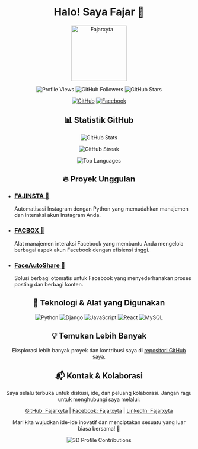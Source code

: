 <h1 align="center">Halo! Saya Fajar 👋</h1>

<p align="center">
  <img src="https://github.com/Fajarxyta.png" alt="Fajarxyta" width="150" height="150">
</p>

<p align="center">
  <img src="https://komarev.com/ghpvc/?username=Fajarxyta&color=blue" alt="Profile Views">
  <img src="https://img.shields.io/github/followers/Fajarxyta?label=Followers&style=social" alt="GitHub Followers">
  <img src="https://img.shields.io/github/stars/Fajarxyta?label=Stars&style=social" alt="GitHub Stars">
</p>

<p align="center">
  <a href="https://github.com/Fajarxyta"><img src="https://img.shields.io/badge/GitHub-181717?style=for-the-badge&logo=github&logoColor=white" alt="GitHub"></a>
  <a href="https://facebook.com/Fajarxyta"><img src="https://img.shields.io/badge/Facebook-1877F2?style=for-the-badge&logo=facebook&logoColor=white" alt="Facebook"></a>
</p>

<h2 align="center">📊 Statistik GitHub</h2>

<p align="center">
  <img src="https://github-readme-stats.vercel.app/api?username=Fajarxyta&show_icons=true&theme=radical" alt="GitHub Stats">
</p>

<p align="center">
  <img src="https://github-readme-streak-stats.herokuapp.com/?user=Fajarxyta&theme=radical" alt="GitHub Streak">
</p>

<p align="center">
  <img src="https://github-readme-stats.vercel.app/api/top-langs/?username=Fajarxyta&layout=compact&theme=radical" alt="Top Languages">
</p>

<h2 align="center">🔥 Proyek Unggulan</h2>

<ul>
  <li>
    <h3><a href="https://github.com/Fajarxyta/FAJINSTA">FAJINSTA 🌟</a></h3>
    <p>Automatisasi Instagram dengan Python yang memudahkan manajemen dan interaksi akun Instagram Anda.</p>
  </li>
  <li>
    <h3><a href="https://github.com/Fajarxyta/FACBOX">FACBOX 👊</a></h3>
    <p>Alat manajemen interaksi Facebook yang membantu Anda mengelola berbagai aspek akun Facebook dengan efisiensi tinggi.</p>
  </li>
  <li>
    <h3><a href="https://github.com/Fajarxyta/FaceAutoShare">FaceAutoShare 🤖</a></h3>
    <p>Solusi berbagi otomatis untuk Facebook yang menyederhanakan proses posting dan berbagi konten.</p>
  </li>
</ul>

<h2 align="center">🔧 Teknologi & Alat yang Digunakan</h2>
<p align="center">
  <img src="https://img.shields.io/badge/Python-3776AB?style=for-the-badge&logo=python&logoColor=white" alt="Python">
  <img src="https://img.shields.io/badge/Django-092E20?style=for-the-badge&logo=django&logoColor=white" alt="Django">
  <img src="https://img.shields.io/badge/JavaScript-F7DF1E?style=for-the-badge&logo=javascript&logoColor=black" alt="JavaScript">
  <img src="https://img.shields.io/badge/React-61DAFB?style=for-the-badge&logo=react&logoColor=black" alt="React">
  <img src="https://img.shields.io/badge/MySQL-4479A1?style=for-the-badge&logo=mysql&logoColor=white" alt="MySQL">
</p>

<h2 align="center">💡 Temukan Lebih Banyak</h2>
<p align="center">
  Eksplorasi lebih banyak proyek dan kontribusi saya di <a href="https://github.com/Fajarxyta?tab=repositories">repositori GitHub saya</a>.
</p>

<h2 align="center">📬 Kontak & Kolaborasi</h2>
<p align="center">
  Saya selalu terbuka untuk diskusi, ide, dan peluang kolaborasi. Jangan ragu untuk menghubungi saya melalui:
</p>
<p align="center">
  <a href="https://github.com/Fajarxyta">GitHub: Fajarxyta</a> | <a href="https://facebook.com/Fajarxyta">Facebook: Fajarxyta</a> | <a href="https://linkedin.com/in/fajarxyta">LinkedIn: Fajarxyta</a>
</p>
<p align="center">
  Mari kita wujudkan ide-ide inovatif dan menciptakan sesuatu yang luar biasa bersama! 🌟
</p>

<p align="center">
  <img src="https://github.com/akshay-ashok/GitHub-Profile-Readme-Generator/blob/master/profile-3d-contrib/profile-night-rainbow.svg" alt="3D Profile Contributions">
</p>
